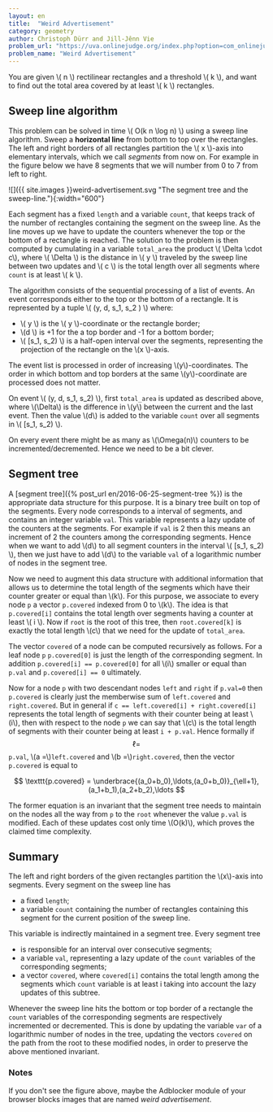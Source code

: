 ```yaml
---
layout: en
title:  "Weird Advertisement"
category: geometry
author: Christoph Dürr and Jill-Jênn Vie
problem_url: "https://uva.onlinejudge.org/index.php?option=com_onlinejudge&Itemid=8&category=25&page=show_problem&problem=3134"
problem_name: "Weird Advertisement"
---
```


You are given \\( n \\) rectilinear rectangles and a threshold \\( k \\), and want to find out the total area covered by at least \\( k \\) rectangles.


## Sweep line algorithm

This problem can be solved in time \\( O(k n \log n) \\) using a sweep line algorithm.
Sweep a **horizontal line** from bottom to top over the rectangles. The left and right borders of all rectangles partition the \\( x \\)-axis into elementary intervals, which we call *segments* from now on.  For example in the figure below we have 8 segments that we will number from 0 to 7 from left to right.

![]({{ site.images }}weird-advertisement.svg "The segment tree and the sweep-line."){:width="600"}

Each segment has a fixed `length` and a variable `count`, that keeps track of the number of rectangles containing the segment on the sweep line.  As the line moves up we have to update the counters whenever the top or the bottom of a rectangle is reached.  The solution to the problem is then computed by cumulating in a variable `total_area` the product \\( \Delta \cdot c\\), where \\( \Delta \\) is the distance in \\( y \\) traveled by the sweep line between two updates and \\( c \\) is the total length over all segments where `count` is at least \\( k \\).

The algorithm consists of the sequential processing of a list of events.  An event corresponds either to the top or the bottom of a rectangle.  It is represented by  a tuple \\( (y, d, s_1, s_2 ) \\) where:

-  \\( y \\) is the \\( y \\)-coordinate or the rectangle border;
- \\(d \\) is +1 for the a top border and -1 for a bottom border;
- \\( [s_1, s_2) \\) is a half-open interval over the segments, representing the projection of the rectangle on the \\(x \\)-axis.

The event list is processed in order of increasing \\(y\\)-coordinates. The order in which bottom and top borders at the same \\(y\\)-coordinate are processed does not matter.

On event \\( (y, d, s_1, s_2) \\), first `total_area` is updated as described above, where \\(\Delta\\) is the difference in \\(y\\) between the current and the last event.  Then the value \\(d\\) is added to the variable `count` over all segments in \\( [s_1, s_2) \\).

On every event there might be as many as \\(\Omega(n)\\) counters to be incremented/decremented.  Hence we need to be a bit clever.

## Segment tree

A [segment tree]({% post_url en/2016-06-25-segment-tree %}) is the appropriate data structure for this purpose. It is a binary tree built on top of the segments.  Every node corresponds to a interval of segments, and contains an integer variable `val`. This variable represents a lazy update of the counters at the segments.  For example if `val` is 2 then this means an increment of 2 the counters among the corresponding segments. Hence when we want to add \\(d\\) to all segment counters in the interval \\( [s_1, s_2) \\), then we just have to add \\(d\\) to the variable `val` of a logarithmic number of nodes in the segment tree.

Now we need to augment this data structure with additional information that allows us to determine the total length of the segments which have their counter greater or equal than \\(k\\).  For this purpose, we associate to every node `p` a vector `p.covered` indexed from 0 to \\(k\\).  The idea is that `p.covered[i]` contains the total length over segments having a counter at least \\( i \\).  Now if `root` is the root of this tree, then `root.covered[k]` is exactly the total length \\(c\\) that we need for the update of `total_area`.

The vector `covered` of a node can be computed recursively as follows.  For a leaf node `p` `p.covered[0]` is just the length of the corresponding segment. In addition `p.covered[i] == p.covered[0]` for all \\(i\\) smaller or equal than `p.val` and `p.covered[i] == 0` ultimately.

Now for a node `p` with two descendant nodes `left` and `right` if `p.val=0` then `p.covered` is clearly just the memberwise sum of `left.covered` and `right.covered`.  But in general if `c == left.covered[i] + right.covered[i]` represents the total length of segments with their counter being at least \\(i\\), then with respect to the node `p` we can say that \\(c\\) is the total length of segments with their counter being at least `i + p.val`.
Hence formally if $$\ell=$$ `p.val`, \\(a =\\)`left.covered` and \\(b =\\)`right.covered`, then the vector `p.covered` is equal to

$$
		\texttt{p.covered} = \underbrace{(a_0+b_0),\ldots,(a_0+b_0)}_{\ell+1},(a_1+b_1),(a_2+b_2),\ldots
$$

The former equation is an invariant that the segment tree needs to maintain on the nodes all the way from `p` to the `root` whenever the value `p.val` is modified. Each of these updates cost only time \\(O(k)\\), which proves the claimed time complexity.

## Summary

The left and right borders of the given rectangles partition the \\(x\\)-axis into segments. Every segment on the sweep line has

* a fixed `length`;
* a variable `count` containing the number of rectangles containing this segment for the current position of the sweep line.

This variable is indirectly maintained in a segment tree. Every segment tree

* is responsible for an interval over consecutive segments;
* a variable `val`, representing a lazy update of the `count` variables of the corresponding segments;
* a vector `covered`, where `covered[i]` contains the total length among the segments which `count` variable is at least i taking into account the lazy updates of this subtree.

Whenever the sweep line hits the bottom or top border of a rectangle the `count` variables of the corresponding segments are respectively incremented or decremented.  This is done by updating the variable `var` of a logarithmic number of nodes in the tree, updating the vectors `covered` on the path from the root to these modified nodes, in order to preserve the above mentioned invariant.

### Notes

If you don't see the figure above, maybe the Adblocker module of your browser blocks images that are named *weird advertisement*.
